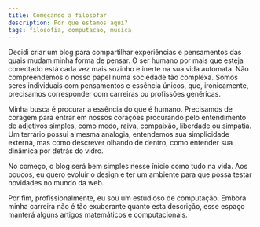 ```yaml
---
title: Começando a filosofar
description: Por que estamos aqui?
tags: filosofia, computacao, musica
---
```


Decidi criar um blog para compartilhar experiências e pensamentos das
quais mudam minha forma de pensar. O ser humano por mais que esteja
conectado está cada vez mais sozinho e inerte na sua vida automata.
Não compreendemos o nosso papel numa sociedade tão complexa. Somos
seres individuais com pensamentos e essência únicos, que, ironicamente,
precisamos corresponder com carreiras ou profissões genéricas.

Minha busca é procurar a essência do que é humano. Precisamos de coragem
para entrar em nossos corações procurando pelo entendimento de adjetivos
simples, como medo, raiva, compaixão, liberdade ou simpatia. Um terrário
possui a mesma analogia, entendemos sua simplicidade externa, mas como
descrever olhando de dentro, como entender sua dinâmica por detrás do
vidro.

No começo, o blog será bem simples nesse ínicio como tudo na vida. Aos
poucos, eu quero evoluir o design e ter um ambiente para que possa testar
novidades no mundo da web.

Por fim, profissionalmente, eu sou um estudioso de computação. Embora minha
carreira não é tão exuberante quanto esta descrição, esse espaço manterá
alguns artigos matemáticos e computacionais.
